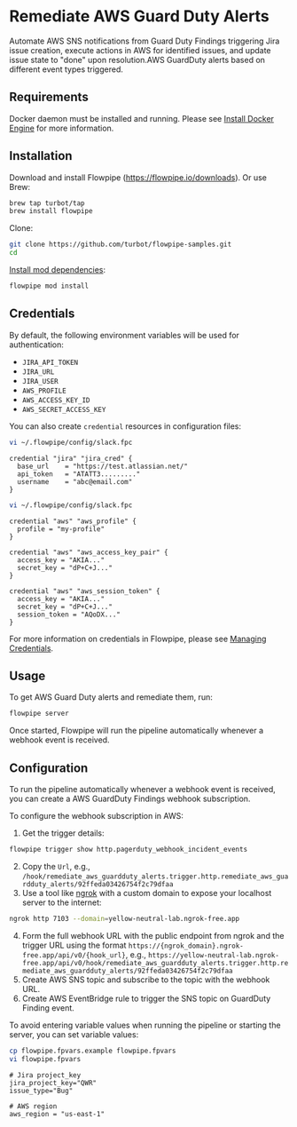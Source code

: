 # Remediate AWS Guard Duty Alerts

Automate AWS SNS notifications from Guard Duty Findings triggering Jira issue creation, execute actions in AWS for identified issues, and update issue state to "done" upon resolution.AWS GuardDuty alerts based on different event types triggered.

## Requirements

Docker daemon must be installed and running. Please see [Install Docker Engine](https://docs.docker.com/engine/install/) for more information.

## Installation

Download and install Flowpipe (https://flowpipe.io/downloads). Or use Brew:

```sh
brew tap turbot/tap
brew install flowpipe
```

Clone:

```sh
git clone https://github.com/turbot/flowpipe-samples.git
cd 
```

[Install mod dependencies](https://www.flowpipe.io/docs/mods/mod-dependencies#mod-dependencies):

```sh
flowpipe mod install
```

## Credentials

By default, the following environment variables will be used for authentication:

- `JIRA_API_TOKEN`
- `JIRA_URL`
- `JIRA_USER`
- `AWS_PROFILE`
- `AWS_ACCESS_KEY_ID`
- `AWS_SECRET_ACCESS_KEY` 

You can also create `credential` resources in configuration files:

```sh
vi ~/.flowpipe/config/slack.fpc
```

```hcl
credential "jira" "jira_cred" {
  base_url    = "https://test.atlassian.net/"
  api_token   = "ATATT3........."
  username    = "abc@email.com"
}
```

```sh
vi ~/.flowpipe/config/slack.fpc
```

```hcl
credential "aws" "aws_profile" {
  profile = "my-profile"
}

credential "aws" "aws_access_key_pair" {
  access_key = "AKIA..."
  secret_key = "dP+C+J..."
}

credential "aws" "aws_session_token" {
  access_key = "AKIA..."
  secret_key = "dP+C+J..."
  session_token = "AQoDX..."
}
```

For more information on credentials in Flowpipe, please see [Managing Credentials](https://flowpipe.io/docs/run/credentials).

## Usage

To get AWS Guard Duty alerts and remediate them, run:

```sh
flowpipe server
```

Once started, Flowpipe will run the pipeline automatically whenever a webhook event is received.

## Configuration

To run the pipeline automatically whenever a webhook event is received, you can create a AWS GuardDuty Findings webhook subscription.

To configure the webhook subscription in AWS:

1. Get the trigger details:
  ```sh
  flowpipe trigger show http.pagerduty_webhook_incident_events
  ```
2. Copy the `Url`, e.g., `/hook/remediate_aws_guardduty_alerts.trigger.http.remediate_aws_guardduty_alerts/92ffeda03426754f2c79dfaa`
3. Use a tool like [ngrok](https://ngrok.com/) with a custom domain to expose your localhost server to the internet:
  ```sh
  ngrok http 7103 --domain=yellow-neutral-lab.ngrok-free.app
  ```
4. Form the full webhook URL with the public endpoint from ngrok and the trigger URL using the format `https://{ngrok_domain}.ngrok-free.app/api/v0/{hook_url}`, e.g., `https://yellow-neutral-lab.ngrok-free.app/api/v0/hook/remediate_aws_guardduty_alerts.trigger.http.remediate_aws_guardduty_alerts/92ffeda03426754f2c79dfaa`
5. Create AWS SNS topic and subscribe to the topic with the webhook URL.
6. Create AWS EventBridge rule to trigger the SNS topic on GuardDuty Finding event.

To avoid entering variable values when running the pipeline or starting the server, you can set variable values:

```sh
cp flowpipe.fpvars.example flowpipe.fpvars
vi flowpipe.fpvars
```

```hcl
# Jira project_key
jira_project_key="QWR"
issue_type="Bug"

# AWS region
aws_region = "us-east-1"
```
